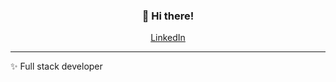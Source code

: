 
<h3 align="center">👋 Hi there!</h3>
<p align="center">
  <a href="https://www.linkedin.com/in/james-hinton-54bb87197/">LinkedIn</a>
</p>

---
✨ Full stack developer
